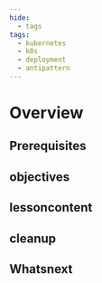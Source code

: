 ```yaml
---
hide:
  - tags
tags:
  - kubernetes
  - k8s
  - deployment
  - antipattern
---
```


<!-- overview -->

# Overview

<!-- use a paragraph to set context for the entire topic.. -->

<!-- prerequisites -->

## Prerequisites

<!-- use bullet lists when possible. Add additional prerequisites below the ones included by default. -->

<!-- objectives -->

## objectives

<!-- use bullet lists. -->

<!-- lessoncontent -->

## lessoncontent

<!-- use a mix of numbered lists and narrative content as appropriate. -->

<!-- cleanup -->

## cleanup

<!-- use numbered lists to describe the steps to clean up the state of the cluster after finishing the task.-->

<!-- whatsnext -->

## Whatsnext

<!-- give a bullet list of up to 5 topics the reader might be interested in reading next.
 -->
